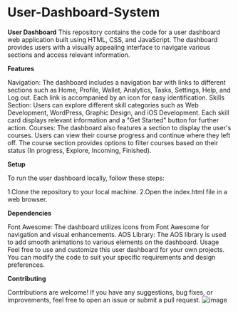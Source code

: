 # User-Dashboard-System

**User Dashboard**
This repository contains the code for a user dashboard web application built using HTML, CSS, and JavaScript. The dashboard provides users with a visually appealing interface to navigate various sections and access relevant information.

**Features**

Navigation: The dashboard includes a navigation bar with links to different sections such as Home, Profile, Wallet, Analytics, Tasks, Settings, Help, and Log out. Each link is accompanied by an icon for easy identification.
Skills Section: Users can explore different skill categories such as Web Development, WordPress, Graphic Design, and iOS Development. Each skill card displays relevant information and a "Get Started" button for further action.
Courses: The dashboard also features a section to display the user's courses. Users can view their course progress and continue where they left off. The course section provides options to filter courses based on their status (In progress, Explore, Incoming, Finished).

**Setup**

To run the user dashboard locally, follow these steps:

1.Clone the repository to your local machine.
2.Open the index.html file in a web browser.

**Dependencies**

Font Awesome: The dashboard utilizes icons from Font Awesome for navigation and visual enhancements.
AOS Library: The AOS library is used to add smooth animations to various elements on the dashboard.
Usage
Feel free to use and customize this user dashboard for your own projects. You can modify the code to suit your specific requirements and design preferences.

**Contributing**

Contributions are welcome! If you have any suggestions, bug fixes, or improvements, feel free to open an issue or submit a pull request.
![image](https://github.com/jaiswalrahul2427/User-Dashboard-System/assets/133475235/2c22bde6-4b99-42bf-9372-bfe0d15a3ea1)
